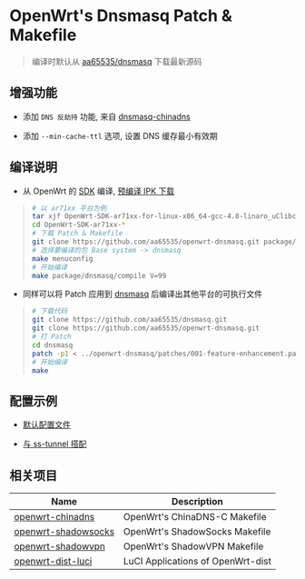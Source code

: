 OpenWrt's Dnsmasq Patch & Makefile
===

 > 编译时默认从 [aa65535/dnsmasq][1] 下载最新源码

增强功能
---

 - 添加 `DNS 反劫持` 功能, 来自 [dnsmasq-chinadns][2]

 - 添加 `--min-cache-ttl` 选项, 设置 DNS 缓存最小有效期

编译说明
---

 - 从 OpenWrt 的 [SDK][S] 编译, [预编译 IPK 下载][3]

 > ```bash
 > # 以 ar71xx 平台为例
 > tar xjf OpenWrt-SDK-ar71xx-for-linux-x86_64-gcc-4.8-linaro_uClibc-0.9.33.2.tar.bz2
 > cd OpenWrt-SDK-ar71xx-*
 > # 下载 Patch & Makefile
 > git clone https://github.com/aa65535/openwrt-dnsmasq.git package/dnsmasq
 > # 选择要编译的包 Base system -> dnsmasq
 > make menuconfig
 > # 开始编译
 > make package/dnsmasq/compile V=99
 > ```

 - 同样可以将 Patch 应用到 [dnsmasq][1] 后编译出其他平台的可执行文件

 > ```bash
 > # 下载代码
 > git clone https://github.com/aa65535/dnsmasq.git
 > git clone https://github.com/aa65535/openwrt-dnsmasq.git
 > # 打 Patch
 > cd dnsmasq
 > patch -p1 < ../openwrt-dnsmasq/patches/001-feature-enhancement.patch
 > # 开始编译
 > make
 > ```

配置示例
---

 - [默认配置文件][4]
 
 - [与 ss-tunnel 搭配][8]

相关项目
---

 Name                     | Description
 -------------------------|-----------------------------------
 [openwrt-chinadns][5]    | OpenWrt's ChinaDNS-C Makefile
 [openwrt-shadowsocks][7] | OpenWrt's ShadowSocks Makefile
 [openwrt-shadowvpn][6]   | OpenWrt's ShadowVPN Makefile
 [openwrt-dist-luci][L]   | LuCI Applications of OpenWrt-dist


  [1]: https://github.com/aa65535/dnsmasq
  [2]: https://github.com/styx-hy/dnsmasq-chinadns
  [3]: https://sourceforge.net/projects/openwrt-dist/files/dnsmasq/
  [4]: https://github.com/aa65535/openwrt-dnsmasq/blob/master/files/dnsmasq.conf
  [5]: https://github.com/aa65535/openwrt-chinadns
  [6]: https://github.com/aa65535/openwrt-shadowvpn
  [7]: https://github.com/aa65535/openwrt-shadowsocks
  [8]: https://github.com/aa65535/openwrt-dnsmasq/tree/master/etc
  [S]: http://downloads.openwrt.org/snapshots/trunk/
  [L]: https://github.com/aa65535/openwrt-dist-luci
